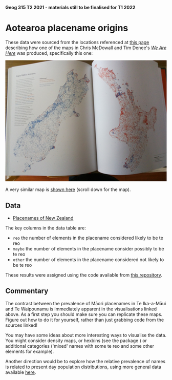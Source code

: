 **Geog 315 T2 2021 - materials still to be finalised for T1 2022**

# Aotearoa placename origins
These data were sourced from the locations referenced at [this page](https://github.com/fogonwater/we-are-here/tree/master/8_heart_memory#801-ingoa-w%C4%81hi-o-aotearoa--place-names-of-new-zealand) describing how one of the maps in Chris McDowall and Tim Denee's [_We Are Here_](https://www.masseypress.ac.nz/books/all/all/we-are-here) was produced, specifically this one:

![](we-are-here-spread.jpg)

A very similar map is [shown here](https://github.com/TeHikuMedia/nga-kupu) (scroll down for the map).

## Data
+ [Placenames of New Zealand](placenames.gpkg?raw=true)

The key columns in the data table are:

+ `reo` the number of elements in the placename considered likely to be te reo
+ `maybe` the number of elements in the placename consider possibly to be te reo
+ `other` the number of elements in the placename considered not likely to be te reo

These results were assigned using the code available from [this repository](https://github.com/TeHikuMedia/nga-kupu).

## Commentary
The contrast between the prevalence of Māori placenames in Te Ika-a-Māui and Te Waipounamu is immediately apparent in the visualisations linked above. As a first step you should make sure you can replicate these maps. Figure out how to do it for yourself, rather than just grabbing code from the sources linked!

You may have some ideas about more interesting ways to visualise the data. You might consider density maps, or hexbins (see the package ) or additional categories ('mixed' names with some te reo and some other elements for example).

Another direction would be to explore how the relative prevalence of names is related to present day population distributions, using more general data available [here](../aotearoa-new-zealand-census-data.md).
